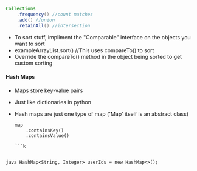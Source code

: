 


``` java
Collections
    .frequency() //count matches
    .add() //union
    .retainAll() //intersection
```


- To sort stuff, impliment the "Comparable<T>" interface on the objects you want to sort
- exampleArrayList.sort() //This uses compareTo() to sort
- Override the compareTo() method in the object being sorted to get custom sorting



#### Hash Maps ####
- Maps store key-value pairs
- Just like dictionaries in python
- Hash maps are just one type of map ('Map' itself is an abstract class)

    ```
    map
        .containsKey()
        .containsValue()

    ```k


`java
HashMap<String, Integer> userIds = new HashMap<>();
`


